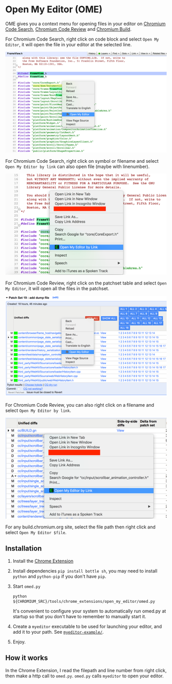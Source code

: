 # Open My Editor (OME)

OME gives you a context menu for opening files in your editor on
[Chromium Code Search](https://cs.chromium.org/), 
[Chromium Code Review](https://codereview.chromium.org/) and 
[Chromium Build](https://build.chromium.org).

For Chromium Code Search, right click on code block and select `Open My Editor`, 
it will open the file in your editor at the selected line.

![Chromium Code Search](./images/cs.png)

For Chromium Code Search, right click on symbol or filename and select 
`Open My Editor by link` can also open file (maybe with linenumber).

![Chromium Code Search by link](./images/open-by-link-cs.png)

For Chromium Code Review, right click on the patchset table and select 
`Open My Editor`, it will open all the files in the patchset.

![Chromium Code Review](./images/cr.png)

For Chromium Code Review, you can also right click on a filename and select 
`Open My Editor by link`.

![Chromium Code Review by link](./images/open-by-link-cr.png)

For any build.chromium.org site, select the file path then right click and 
select `Open My Editor $file`.

## Installation

1. Install the [Chrome Extension](https://chrome.google.com/webstore/detail/ome/ddmghiaepldohkneojcfejekplkakgjg?hl=en-US)
2. Install dependencies `pip install bottle sh`, you may need to install 
   `python` and `python-pip` if you don't have `pip`.

3. Start `omed.py`
  
    ```
    python ${CHROMIUM_SRC}/tools/chrome_extensions/open_my_editor/omed.py
    ```

    It's convenient to configure your system to automatically run omed.py at
    startup so that you don't have to remember to manually start it.

4. Create a `myeditor` executable to be used for launching your editor, and add 
   it to your path. See [`myeditor-example/`](https://chromium.googlesource.com/chromium/src.git/+/main/tools/chrome_extensions/open_my_editor/myeditor-example/).
5. Enjoy.

## How it works

In the Chrome Extension, I read the filepath and line number from right click,  
then make a http call to `omed.py`. `omed.py` calls `myeditor` to open your 
editor.
